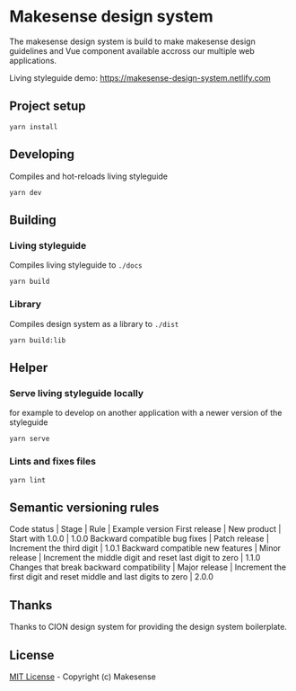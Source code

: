 # Makesense design system

The makesense design system is build to make makesense design guidelines and Vue component available accross our multiple web applications. 

Living styleguide demo: https://makesense-design-system.netlify.com

## Project setup
```
yarn install
```

## Developing

Compiles and hot-reloads living styleguide

```
yarn dev
```

## Building

### Living styleguide


Compiles living styleguide to `./docs`

```
yarn build
```

### Library

Compiles design system as a library to `./dist`

```
yarn build:lib
```

## Helper

### Serve living styleguide locally

for example to develop on another application with a newer version of the styleguide

```
yarn serve
```

### Lints and fixes files
```
yarn lint
```

## Semantic versioning rules

Code status | Stage	| Rule | Example version
First release | New product | Start with 1.0.0 | 1.0.0
Backward compatible bug fixes |	Patch release |	Increment the third digit | 1.0.1
Backward compatible new features | Minor release | Increment the middle digit and reset last digit to zero | 1.1.0
Changes that break backward compatibility |	Major release |	Increment the first digit and reset middle and last digits to zero | 2.0.0

## Thanks
Thanks to CION design system for providing the design system boilerplate.

## License
[MIT License](./LICENSE) - Copyright (c) Makesense
